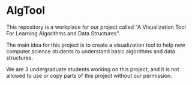 # AlgTool

This repository is a workplace for our project called "A Visualization Tool For
Learning Algorithms and Data Structures".

The main idea for this project is to create a visualization tool to help new
computer science students to understand basic algorithms and data structures.

We are 3 undergraduate students working on this project, and it is not allowed
to use or copy parts of this project without our permission.
